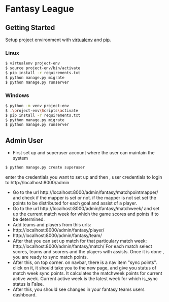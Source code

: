 # Fantasy League

## Getting Started

Setup project environment with [virtualenv](https://virtualenv.pypa.io) and [pip](https://pip.pypa.io).

### Linux
```bash
$ virtualenv project-env
$ source project-env/bin/activate
$ pip install -r requirements.txt
$ python manage.py migrate
$ python manage.py runserver
```

### Windows
```bash
$ python -m venv project-env
$ .\project-env\Scripts\activate
$ pip install -r requirements.txt
$ python manage.py migrate
$ python manage.py runserver
```



## Admin User

* First set up and superuser account where the user can maintain the system 
```bash
$ python manage.py create superuser
```
enter the credentials you want to set up and then , user credentials to login to 
http://localhost:8000/admin

* Go to the url http://localhost:8000/admin/fantasy/matchpointmapper/ and check if the mapper is set or not. if the mapper is not set set the points to be distributed for each goal and assist of a player. 
* Go to the url http://localhost:8000/admin/fantasy/matchweek/ and set up the current match week for which the game scores and points if to be determined. 
* Add teams and players from this urls:
* http://localhost:8000/admin/fantasy/player/
* http://localhost:8000/admin/fantasy/team/
* After that you can set up match for that particulary match week: http://localhost:8000/admin/fantasy/match/ For each match select scores, teams and scorers and the players with assists. Once it is done , you are ready to sync match points.
* After this, on top corner. on navbar, there is a nav item "sync points". click on it, it should take you to the new page, and give you status of match week sync points. It calculates the matchweek points for current active week. Current active week is the latest week for which is_sync status is False. 
* After this, you should see changes in your fantasy teams users dashboard.

